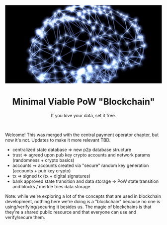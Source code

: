 <div align="center">
    <div align="center">
        <img src="neurons.jpg" alt="neurons">  
    </div>
    <h1 align="center">
        Minimal Viable PoW "Blockchain"
    </h1>
    <p align="center">
        If you love your data, set it free.
    </p>
</div>
<br>

Welcome! This was merged with the central payment operator chapter, but now it's not. Updates to make it more relevant TBD.
    
- centralized state database => new p2p database structure
- trust => agreed upon pub key crypto accounts and network params (randomness + crypto basics)
- accounts => accounts created via "secure" random key generation (accounts + pub key crypto)
- tx => signed tx (tx + digital signatures)
- bank approved state transition and data storage => PoW state transition and blocks / merkle tries data storage

Note: while we're exploring a lot of the concepts that are used in blockchain development, nothing here we're doing is a "blockchain" because no one is using/verifying/securing it besides us. The magic of blockchains is that they're a shared public resource and that everyone can use and verify/secure them.

<br>
